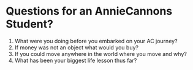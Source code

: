 # Questions for an AnnieCannons Student?
1. What were you doing before you embarked on your AC journey?
2. If money was not an object what would you buy?
3. If you could move anywhere in the world where you move and why?
4. What has been your biggest life lesson thus far?
